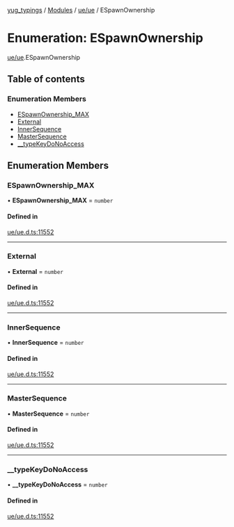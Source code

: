 [yug_typings](../README.md) / [Modules](../modules.md) / [ue/ue](../modules/ue_ue.md) / ESpawnOwnership

# Enumeration: ESpawnOwnership

[ue/ue](../modules/ue_ue.md).ESpawnOwnership

## Table of contents

### Enumeration Members

- [ESpawnOwnership\_MAX](ue_ue.ESpawnOwnership.md#espawnownership_max)
- [External](ue_ue.ESpawnOwnership.md#external)
- [InnerSequence](ue_ue.ESpawnOwnership.md#innersequence)
- [MasterSequence](ue_ue.ESpawnOwnership.md#mastersequence)
- [\_\_typeKeyDoNoAccess](ue_ue.ESpawnOwnership.md#__typekeydonoaccess)

## Enumeration Members

### ESpawnOwnership\_MAX

• **ESpawnOwnership\_MAX** = `number`

#### Defined in

[ue/ue.d.ts:11552](https://github.com/YugMetaverse/yug_typings/blob/b7d9b19/ue/ue.d.ts#L11552)

___

### External

• **External** = `number`

#### Defined in

[ue/ue.d.ts:11552](https://github.com/YugMetaverse/yug_typings/blob/b7d9b19/ue/ue.d.ts#L11552)

___

### InnerSequence

• **InnerSequence** = `number`

#### Defined in

[ue/ue.d.ts:11552](https://github.com/YugMetaverse/yug_typings/blob/b7d9b19/ue/ue.d.ts#L11552)

___

### MasterSequence

• **MasterSequence** = `number`

#### Defined in

[ue/ue.d.ts:11552](https://github.com/YugMetaverse/yug_typings/blob/b7d9b19/ue/ue.d.ts#L11552)

___

### \_\_typeKeyDoNoAccess

• **\_\_typeKeyDoNoAccess** = `number`

#### Defined in

[ue/ue.d.ts:11552](https://github.com/YugMetaverse/yug_typings/blob/b7d9b19/ue/ue.d.ts#L11552)

